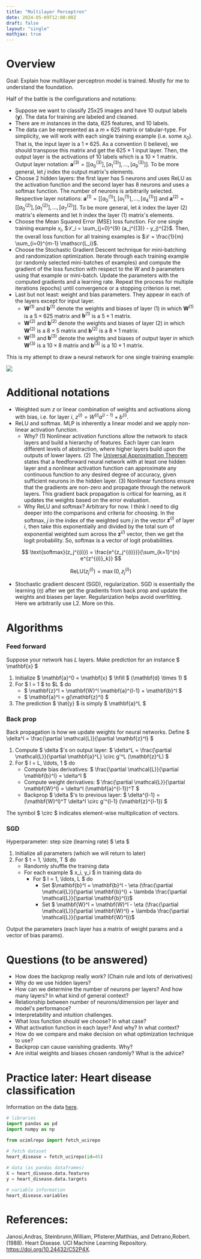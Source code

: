 ```yaml
---
title: "Multilayer Perceptron"
date: 2024-05-09T12:00:00Z
draft: false
layout: "single"
mathjax: true
---
```


# Overview

Goal: Explain how multilayer perceptron model is trained. Mostly for me to understand the foundation.

Half of the battle is the configurations and notations:
- Suppose we want to classify 25x25 images and have 10 output labels $(\textbf{y})$. The data for training are labeled and cleaned. 
- There are $m$ instances in the data, 625 features, and 10 labels. 
- The data can be represented as a $m \times 625$ matrix or tabular-type. For simplicity, we will work with each single training example (i.e. some $x_0$). That is, the input layer is a $1 \times 625$. As a convention (I believe), we should transpose this matrix and get the $625 \times 1$ input layer. Then, the output layer is the activations of 10 labels which is a $10 \times 1$ matrix. Output layer notation: $\textbf{a}^{(3)} = [ [a_0^{(3)}], [a_1^{(3)}], \ldots, [a_{9}^{(3)}]]$. To be more general, let $j$ index the output matrix's elements. 
- Choose 2 hidden layers: the first layer has 5 neurons and uses ReLU as the activation function and the second layer has 8 neurons and uses a softmax function. The number of neurons is arbitrarily selected. Respective layer notations: $\textbf{a}^{(1)} = [[a_0^{(1)}], [a_1^{(1)}], \ldots, [a_4^{(1)}]]$ and $\textbf{a}^{(2)} = [[a_0^{(2)}], [a_1^{(2)}], \ldots, [a_7^{(2)} ]]$. To be more general, let $k$ index the layer (2) matrix's elements and let $h$ index the layer (1) matrix's elements. 
- Choose the Mean Squared Error (MSE) loss function. For one single training example $x_i$, $ℒ_i = \sum_{j=0}^{9} (a_j^{(3)} - y_j)^{2}$. Then, the overall loss function for all training examples is $ℒ = \frac{1}{m} \sum_{i=0}^{m-1} \mathscr{L_i}$.
- Choose the Stochastic Gradient Descent technique for mini-batching and randomization optimization. Iterate through each training example (or randomly selected mini-batches of examples) and compute the gradient of the loss function with respect to the $W$ and $b$ parameters using that example or mini-batch. Update the parameters with the computed gradients and a learning rate. Repeat the process for multiple iterations (epochs) until convergence or a stopping criterion is met.
- Last but not least: weight and bias parameters. They appear in each of the layers except for input layer. 
    - $\textbf{W}^{(1)}$ and $\textbf{b}^{(1)}$ denote the weights and biases of layer (1) in which $\textbf{W}^{(1)}$ is a $5 \times 625$ matrix and $\textbf{b}^{(1)}$ is a $5 \times 1$ matrix. 
    - $\textbf{W}^{(2)}$ and $\textbf{b}^{(2)}$ denote the weights and biases of layer (2) in which $\textbf{W}^{(2)}$ is a $8 \times 5$ matrix and $\textbf{b}^{(2)}$ is a $8 \times 1$ matrix. 
    - $\textbf{W}^{(3)}$ and $\textbf{b}^{(3)}$ denote the weights and biases of output layer in which $\textbf{W}^{(3)}$ is a $10 \times 8$ matrix and $\textbf{b}^{(3)}$ is a $10 \times 1$ matrix.   

This is my attempt to draw a neural network for one single training example:

![](/mlp/nn.png)

# Additional notations

- Weighted sum $z$ or linear combination of weights and activations along with bias, i.e. for layer $i$, $z^{(i)} = W^{(i)} a^{(i-1)} + b^{(i)}$. 
- ReLU and softmax. MLP is inherently a linear model and we apply non-linear activation function. 
    - Why? (1) Nonlinear activation functions allow the network to stack layers and build a hierarchy of features. Each layer can learn different levels of abstraction, where higher layers build upon the outputs of lower layers. (2) The [Universal Approximation Theorem](https://en.wikipedia.org/wiki/Universal_approximation_theorem) states that a feedforward neural network with at least one hidden layer and a nonlinear activation function can approximate any continuous function to any desired degree of accuracy, given sufficient neurons in the hidden layer. (3) Nonlinear functions ensure that the gradients are non-zero and propagate through the network layers. This gradient back propagation is critical for learning, as it updates the weights based on the error evaluation.
    - Why ReLU and softmax? Arbitrary for now. I think I need to dig deeper into the comparisons and criteria for choosing. In the softmax, $j$ in the index of the weighted sum $j$ in the vector $\textbf{z}^{(i)}$ of layer $i$, then take this exponentially and divided by the total sum of exponential weighted sum across the $\textbf{z}^{(i)}$ vector, then we get the logit probability. So, softmax is a vector of logit probabilities.

$$
\text{softmax}(z_j^{(i)}) = \frac{e^{z_j^{(i)}}}{\sum_{k=1}^{n} e^{z^{(i)}_k}}
$$

$$
\text{ReLU}(z^{(i)}_j) = \max(0, z^{(i)}_j)
$$

- Stochastic gradient descent (SGD), regularization. SGD is essentially the learning ($\eta$) after we get the gradients from back prop and update the weights and biases per layer. Regularization helps avoid overfitting. Here we arbitrarily use L2. More on this.

# Algorithms 

### Feed forward

Suppose your network has $L$ layers. Make prediction for an instance $ \mathbf{x} $

1. Initialize $ \mathbf{a}^0 = \mathbf{x} $ \hfill $ (\mathbf{d} \times 1) $
2. For $ l = 1 $ to $L $ do
   - $ \mathbf{z}^l = \mathbf{W}^l \mathbf{a}^{l-1} + \mathbf{b}^l $
   - $ \mathbf{a}^l = g(\mathbf{z}^l) $
3. The prediction $ \hat{y} $ is simply $ \mathbf{a}^L $

### Back prop

Back propagation is how we update weights for neural networks. Define $ \delta^l = \frac{\partial \mathcal{L}}{\partial \mathbf{z}^l} $

1. Compute $ \delta $'s on output layer: $ \delta^L = \frac{\partial \mathcal{L}}{\partial \mathbf{a}^L} \circ g'^L (\mathbf{z}^L) $
2. For $ l = L, \ldots, 1 $ do
   - Compute bias derivatives: $ \frac{\partial \mathcal{L}}{\partial \mathbf{b}^l} = \delta^l $
   - Compute weight derivatives: $ \frac{\partial \mathcal{L}}{\partial \mathbf{W}^l} = \delta^l (\mathbf{a}^{l-1})^T $
   - Backprop $ \delta $'s to previous layer: $ \delta^{l-1} = (\mathbf{W}^l)^T \delta^l \circ g'^{l-1} (\mathbf{z}^{l-1}) $

The symbol $ \circ $ indicates element-wise multiplication of vectors.

### SGD

Hyperparameter: step size (learning rate) $ \eta $

1. Initialize all parameters (which we will return to later)
2. For $ t = 1, \ldots, T $ do
   - Randomly shuffle the training data
   - For each example $ x_i, y_i $ in training data do
     - For $ l = 1, \ldots, L $ do
       - Set $\mathbf{b}^l = \mathbf{b}^l - \eta (\frac{\partial \mathcal{L}}{\partial \mathbf{b}^l} + \lambda \frac{\partial \mathcal{L}}{\partial \mathbf{b}^l})$
       - Set $ \mathbf{W}^l = \mathbf{W}^l - \eta (\frac{\partial \mathcal{L}}{\partial \mathbf{W}^l} + \lambda \frac{\partial \mathcal{L}}{\partial \mathbf{W}^l})$

Output the parameters (each layer has a matrix of weight params and a vector of bias params).

# Questions (to be answered)

* How does the backprop really work? (Chain rule and lots of derivatives)
* Why do we use hidden layers? 
* How can we determine the number of neurons per layers? And how many layers? In what kind of general context?
* Relationship between number of neurons/dimension per layer and model's performance?
* Interpretability and intuition challenges.
* What loss function should we choose? In what case?
* What activation function in each layer? And why? In what context?
* How do we compare and make decision on what optimization technique to use?
* Backprop can cause vanishing gradients. Why?
* Are initial weights and biases chosen randomly? What is the advice?


# Practice later: Heart disease classification

Information on the data [here](https://archive.ics.uci.edu/dataset/45/heart+disease.). 


```python
# libraries
import pandas as pd
import numpy as np
```


```python
from ucimlrepo import fetch_ucirepo 

# fetch dataset 
heart_disease = fetch_ucirepo(id=45) 
  
# data (as pandas dataframes) 
X = heart_disease.data.features 
y = heart_disease.data.targets 

# variable information 
heart_disease.variables
```

# References:

Janosi,Andras, Steinbrunn,William, Pfisterer,Matthias, and Detrano,Robert. (1988). Heart Disease. UCI Machine Learning Repository. https://doi.org/10.24432/C52P4X.
